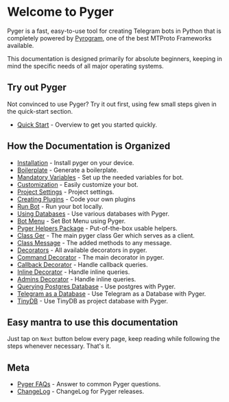 # Welcome to Pyger

Pyger is a fast, easy-to-use tool for creating Telegram bots in Python that is completely powered by [Pyrogram](https://github.com/pyrogram/pyrogram), one of the best MTProto Frameworks available.

This documentation is designed primarily for absolute beginners, keeping in mind the specific needs of all major operating systems.


## Try out Pyger

Not convinced to use Pyger? Try it out first, using few small steps given in the quick-start section.

- [Quick Start](/introduction/quickstart) - Overview to get you started quickly.


## How the Documentation is Organized

- [Installation](/introduction/install) - Install pyger on your device.
- [Boilerplate](/start/boilerplate) - Generate a boilerplate.
- [Mandatory Variables](/start/variables) -  Set up the needed variables for bot.
- [Customization](/topics/customization) - Easily customize your bot.
- [Project Settings](/topics/settings) - Project settings.
- [Creating Plugins](/topics/plugins) - Code your own plugins
- [Run Bot](/start/running-bot) - Run your bot locally.
- [Using Databases](/databases/index) - Use various databases with Pyger.
- [Bot Menu](/topics/bot-menu) -  Set Bot Menu using Pyger.
- [Pyger Helpers Package](/helpers/index) - Put-of-the-box usable helpers.
- [Class Ger](/classes/ger) -  The main pyger class Ger which serves as a client.
- [Class Message](/classes/message) -  The added methods to any message.
- [Decorators](/decorators) - All available decorators in pyger.
- [Command Decorator](/decorators/command) - The main decorator in pyger.
- [Callback Decorator](/decorators/callback) - Handle callback queries.
- [Inline Decorator](/decorators/inline) - Handle inline queries.
- [Admins Decorator](/admins.md) - Handle inline queries.
- [Querying Postgres Database](/databases/postgres) - Use postgres with Pyger.
- [Telegram as a Database](/databases/telegram-as-database) - Use Telegram as a Database with Pyger.
- [TinyDB](/databases/tinydb) - Use TinyDB as project database with Pyger.


## Easy mantra to use this documentation

Just tap on ``Next`` button below every page, keep reading while following the steps whenever necessary. That's it.


## Meta

- [Pyger FAQs](/meta/faqs) - Answer to common Pyger questions.
- [ChangeLog](/meta/changelog) - ChangeLog for Pyger releases.
